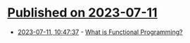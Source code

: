 # [Published on 2023-07-11](index.md)

* [2023-07-11, 10:47:37](https://lobste.rs/s/zemngq/what_is_functional_programming) - [What is Functional Programming?](https://joseph.yiasemides.com/posts/what-is-functional-programming)

